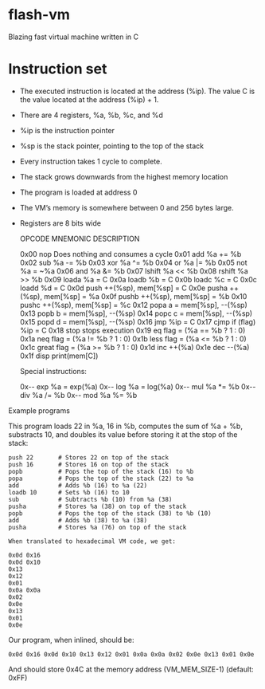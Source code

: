 # flash-vm
Blazing fast virtual machine written in C

# Instruction set


- The executed instruction is located at the address (%ip). The value C is the value located at the address (%ip) + 1.

- There are 4 registers, %a, %b, %c, and %d

- %ip is the instruction pointer

- %sp is the stack pointer, pointing to the top of the stack

- Every instruction takes 1 cycle to complete.

- The stack grows downwards from the highest memory location

- The program is loaded at address 0

- The VM’s memory is somewhere between 0 and 256 bytes large.

- Registers are 8 bits wide

    OPCODE    MNEMONIC    DESCRIPTION

    0x00      nop         Does nothing and consumes a cycle
    0x01      add         %a += %b
    0x02      sub         %a -= %b
    0x03      xor         %a ^= %b
    0x04      or          %a |= %b
    0x05      not         %a = ~%a
    0x06      and         %a &= %b
    0x07      lshift      %a << %b
    0x08      rshift      %a >> %b
    0x09      loada       %a = C
    0x0a      loadb       %b = C
    0x0b      loadc       %c = C
    0x0c      loadd       %d = C
    0x0d      push        ++(%sp), mem[%sp] = C
    0x0e      pusha       ++(%sp), mem[%sp] = %a
    0x0f      pushb       ++(%sp), mem[%sp] = %b
    0x10      pushc       ++(%sp), mem[%sp] = %c
    0x12      popa        a = mem[%sp], --(%sp)
    0x13      popb        b = mem[%sp], --(%sp)
    0x14      popc        c = mem[%sp], --(%sp)
    0x15      popd        d = mem[%sp], --(%sp)
    0x16      jmp         %ip = C
    0x17      cjmp        if (flag) %ip = C
    0x18      stop        stops execution
    0x19      eq          flag = (%a == %b ? 1 : 0)
    0x1a      neq         flag = (%a != %b ? 1 : 0)
    0x1b      less        flag = (%a <= %b ? 1 : 0)
    0x1c      great       flag = (%a >= %b ? 1 : 0)
    0x1d      inc         ++(%a)
    0x1e      dec         --(%a)
    0x1f      disp        print(mem[C])

    Special instructions:

    0x--      exp         %a = exp(%a)
    0x--      log         %a = log(%a)
    0x--      mul         %a *= %b
    0x--      div         %a /= %b
    0x--      mod         %a %= %b

Example programs

This program loads 22 in %a, 16 in %b, computes the sum of %a + %b, substracts 10, and doubles its value before storing it at the stop of the stack:

    push 22       # Stores 22 on top of the stack
    push 16       # Stores 16 on top of the stack
    popb          # Pops the top of the stack (16) to %b
    popa          # Pops the top of the stack (22) to %a
    add           # Adds %b (16) to %a (22)
    loadb 10      # Sets %b (16) to 10
    sub           # Subtracts %b (10) from %a (38)
    pusha         # Stores %a (38) on top of the stack
    popb          # Pops the top of the stack (38) to %b (10)
    add           # Adds %b (38) to %a (38)
    pusha         # Stores %a (76) on top of the stack

    When translated to hexadecimal VM code, we get:

    0x0d 0x16
    0x0d 0x10
    0x13
    0x12
    0x01
    0x0a 0x0a
    0x02
    0x0e
    0x13
    0x01
    0x0e

Our program, when inlined, should be:

    0x0d 0x16 0x0d 0x10 0x13 0x12 0x01 0x0a 0x0a 0x02 0x0e 0x13 0x01 0x0e

And should store 0x4C at the memory address (VM_MEM_SIZE-1) (default: 0xFF)
